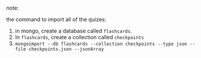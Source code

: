 note:

the command to import all of the quizes:

1) in mongo, create a database called `flashcards`.
2) In `flashcards`, create a collection called `checkpoints`
3) `mongoimport --db flashcards --collection checkpoints --type json --file checkpoints.json --jsonArray`